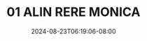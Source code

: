 --- 
title: "01 ALIN RERE MONICA"
description: "video   01 ALIN RERE MONICA simontox   baru"
date: 2024-08-23T06:19:06-08:00
file_code: "zhaz9kx4kqgr"
draft: false
cover: "f05abh04q0kg77vu.jpg"
tags: ["ALIN", "RERE", "MONICA", "bokep-indo", "bokep-viral", "bokep-ig"]
length: 213
fld_id: "1235296"
foldername: "ALIN RERE MONICA"
categories: ["ALIN RERE MONICA"]
views: 82
---